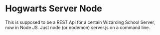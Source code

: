 # Hogwarts Server Node
This is supposed to be a REST Api for a certain Wizarding School Server, now in Node JS.
Just node (or nodemon) server.js on a command line.
